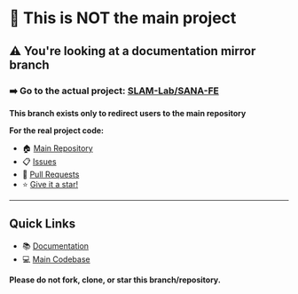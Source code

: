 # 🚫 This is NOT the main project

## ⚠️ **You're looking at a documentation mirror branch**

### ➡️ **Go to the actual project: [SLAM-Lab/SANA-FE](https://github.com/SLAM-Lab/SANA-FE)**

**This branch exists only to redirect users to the main repository**

**For the real project code:**
- 🏠 [Main Repository](https://github.com/SLAM-Lab/SANA-FE)
- 📋 [Issues](https://github.com/SLAM-Lab/SANA-FE/issues) 
- 🔧 [Pull Requests](https://github.com/SLAM-Lab/SANA-FE/pulls)
- ⭐ [Give it a star!](https://github.com/SLAM-Lab/SANA-FE)

---

## Quick Links
- 📚 [Documentation](https://sana-fe.readthedocs.io)
- 💻 [Main Codebase](https://github.com/SLAM-Lab/SANA-FE)

**Please do not fork, clone, or star this branch/repository.**
